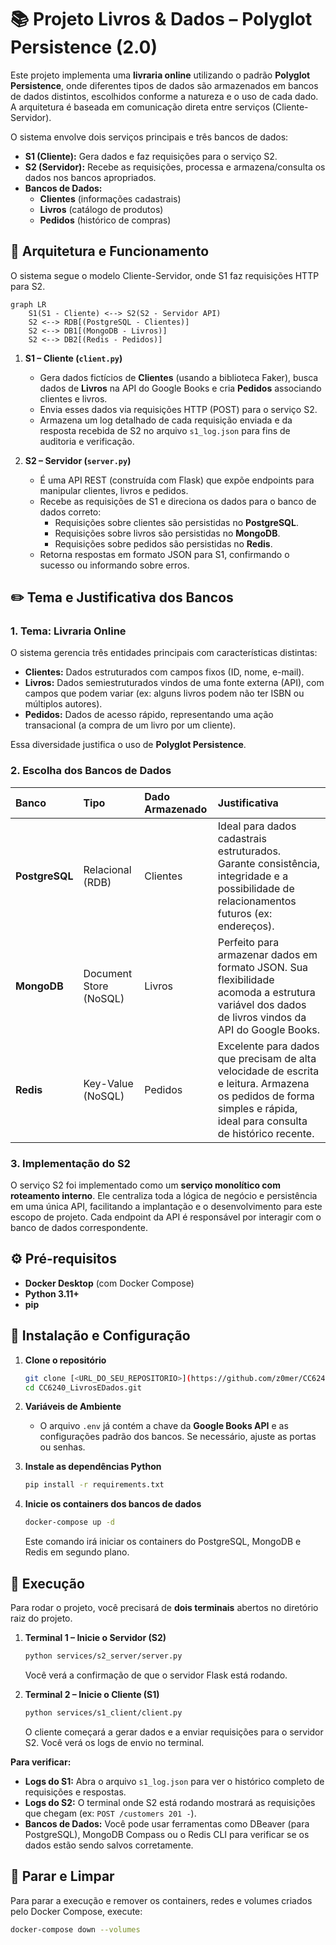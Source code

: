 # 📚 Projeto Livros & Dados – Polyglot Persistence (2.0)

Este projeto implementa uma **livraria online** utilizando o padrão **Polyglot Persistence**, onde diferentes tipos de dados são armazenados em bancos de dados distintos, escolhidos conforme a natureza e o uso de cada dado. A arquitetura é baseada em comunicação direta entre serviços (Cliente-Servidor).

O sistema envolve dois serviços principais e três bancos de dados:

* **S1 (Cliente):** Gera dados e faz requisições para o serviço S2.
* **S2 (Servidor):** Recebe as requisições, processa e armazena/consulta os dados nos bancos apropriados.
* **Bancos de Dados:**
    * **Clientes** (informações cadastrais)
    * **Livros** (catálogo de produtos)
    * **Pedidos** (histórico de compras)

## 🧩 Arquitetura e Funcionamento

O sistema segue o modelo Cliente-Servidor, onde S1 faz requisições HTTP para S2.

```mermaid
graph LR
    S1(S1 - Cliente) <--> S2(S2 - Servidor API)
    S2 <--> RDB[(PostgreSQL - Clientes)]
    S2 <--> DB1[(MongoDB - Livros)]
    S2 <--> DB2[(Redis - Pedidos)]
```

1.  **S1 – Cliente (`client.py`)**
    * Gera dados fictícios de **Clientes** (usando a biblioteca Faker), busca dados de **Livros** na API do Google Books e cria **Pedidos** associando clientes e livros.
    * Envia esses dados via requisições HTTP (POST) para o serviço S2.
    * Armazena um log detalhado de cada requisição enviada e da resposta recebida de S2 no arquivo `s1_log.json` para fins de auditoria e verificação.

2.  **S2 – Servidor (`server.py`)**
    * É uma API REST (construída com Flask) que expõe endpoints para manipular clientes, livros e pedidos.
    * Recebe as requisições de S1 e direciona os dados para o banco de dados correto:
        * Requisições sobre clientes são persistidas no **PostgreSQL**.
        * Requisições sobre livros são persistidas no **MongoDB**.
        * Requisições sobre pedidos são persistidas no **Redis**.
    * Retorna respostas em formato JSON para S1, confirmando o sucesso ou informando sobre erros.

## ✏️ Tema e Justificativa dos Bancos

### 1. Tema: Livraria Online

O sistema gerencia três entidades principais com características distintas:

* **Clientes:** Dados estruturados com campos fixos (ID, nome, e-mail).
* **Livros:** Dados semiestruturados vindos de uma fonte externa (API), com campos que podem variar (ex: alguns livros podem não ter ISBN ou múltiplos autores).
* **Pedidos:** Dados de acesso rápido, representando uma ação transacional (a compra de um livro por um cliente).

Essa diversidade justifica o uso de **Polyglot Persistence**.

### 2. Escolha dos Bancos de Dados

| Banco          | Tipo                   | Dado Armazenado | Justificativa                                                                                             |
| :------------- | :--------------------- | :-------------- | :-------------------------------------------------------------------------------------------------------- |
| **PostgreSQL** | Relacional (RDB)       | Clientes        | Ideal para dados cadastrais estruturados. Garante consistência, integridade e a possibilidade de relacionamentos futuros (ex: endereços). |
| **MongoDB** | Document Store (NoSQL) | Livros          | Perfeito para armazenar dados em formato JSON. Sua flexibilidade acomoda a estrutura variável dos dados de livros vindos da API do Google Books. |
| **Redis** | Key-Value (NoSQL)      | Pedidos         | Excelente para dados que precisam de alta velocidade de escrita e leitura. Armazena os pedidos de forma simples e rápida, ideal para consulta de histórico recente. |

### 3. Implementação do S2

O serviço S2 foi implementado como um **serviço monolítico com roteamento interno**. Ele centraliza toda a lógica de negócio e persistência em uma única API, facilitando a implantação e o desenvolvimento para este escopo de projeto. Cada endpoint da API é responsável por interagir com o banco de dados correspondente.

## ⚙️ Pré-requisitos

* **Docker Desktop** (com Docker Compose)
* **Python 3.11+**
* **pip**

## 🔧 Instalação e Configuração

1.  **Clone o repositório**
    ```bash
    git clone [<URL_DO_SEU_REPOSITORIO>](https://github.com/z0mer/CC6240_LivrosEDados.git)
    cd CC6240_LivrosEDados.git
    ```

2.  **Variáveis de Ambiente**
    * O arquivo `.env` já contém a chave da **Google Books API** e as configurações padrão dos bancos. Se necessário, ajuste as portas ou senhas.

3.  **Instale as dependências Python**
    ```bash
    pip install -r requirements.txt
    ```

4.  **Inicie os containers dos bancos de dados**
    ```bash
    docker-compose up -d
    ```
    Este comando irá iniciar os containers do PostgreSQL, MongoDB e Redis em segundo plano.

## 🚀 Execução

Para rodar o projeto, você precisará de **dois terminais** abertos no diretório raiz do projeto.

1.  **Terminal 1 – Inicie o Servidor (S2)**
    ```bash
    python services/s2_server/server.py
    ```
    Você verá a confirmação de que o servidor Flask está rodando.

2.  **Terminal 2 – Inicie o Cliente (S1)**
    ```bash
    python services/s1_client/client.py
    ```
    O cliente começará a gerar dados e a enviar requisições para o servidor S2. Você verá os logs de envio no terminal.

**Para verificar:**
* **Logs do S1:** Abra o arquivo `s1_log.json` para ver o histórico completo de requisições e respostas.
* **Logs do S2:** O terminal onde S2 está rodando mostrará as requisições que chegam (ex: `POST /customers 201 -`).
* **Bancos de Dados:** Você pode usar ferramentas como DBeaver (para PostgreSQL), MongoDB Compass ou o Redis CLI para verificar se os dados estão sendo salvos corretamente.

## 🛑 Parar e Limpar

Para parar a execução e remover os containers, redes e volumes criados pelo Docker Compose, execute:

```bash
docker-compose down --volumes
```
